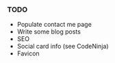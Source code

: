 ### TODO

- Populate contact me page
- Write some blog posts
- SEO
- Social card info (see CodeNinja)
- Favicon
